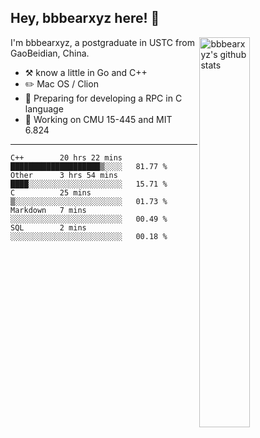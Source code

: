 ## Hey, bbbearxyz here! :wave:

<img align="right" alt="bbbearxyz's github stats" width="40%" src="https://github-readme-stats.vercel.app/api?username=bbbearxyz&show_icons=true">

I'm bbbearxyz, a postgraduate in USTC from GaoBeidian, China.

-   :hammer_and_pick:    know a little in Go and C++
-   :pencil2: Mac OS / Clion
-   :seedling: Preparing for developing a RPC in C language 
-   :thinking: Working on CMU 15-445 and MIT 6.824
---
<!--START_SECTION:waka-->
```text
C++        20 hrs 22 mins  ████████████████████▒░░░░   81.77 % 
Other      3 hrs 54 mins   ████░░░░░░░░░░░░░░░░░░░░░   15.71 % 
C          25 mins         ▒░░░░░░░░░░░░░░░░░░░░░░░░   01.73 % 
Markdown   7 mins          ░░░░░░░░░░░░░░░░░░░░░░░░░   00.49 % 
SQL        2 mins          ░░░░░░░░░░░░░░░░░░░░░░░░░   00.18 % 
```
<!--END_SECTION:waka-->
